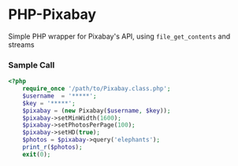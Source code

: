 # PHP-Pixabay

Simple PHP wrapper for Pixabay's API, using `file_get_contents` and streams

### Sample Call

``` php
<?php
    require_once '/path/to/Pixabay.class.php';
    $username  = '*****';
    $key = '*****';
    $pixabay = (new Pixabay($username, $key));
    $pixabay->setMinWidth(1600);
    $pixabay->setPhotosPerPage(100);
    $pixabay->setHD(true);
    $photos = $pixabay->query('elephants');
    print_r($photos);
    exit(0);

```
